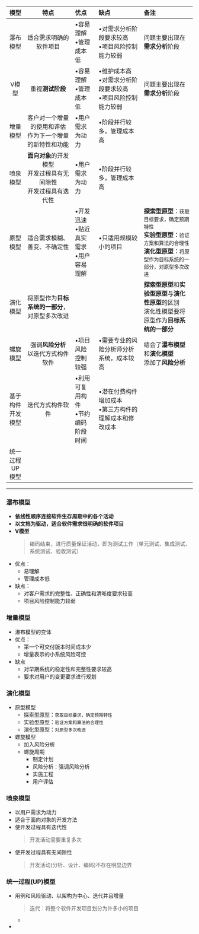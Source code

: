 
|模型|特点|优点|缺点|备注|
|:--:|:--:|:--|:--|:--|
|瀑布模型|适合需求明确的软件项目|•容易理解<br>•管理成本低|•对需求分析阶段要求较高<br>•项目风险控制能力较弱|问题主要出现在**需求分析**阶段|
|V模型|重视**测试阶段**|•容易理解<br>•管理成本低|•维护成本高<br>•对需求分析阶段要求较高<br>•项目风险控制能力较弱|问题主要出现在**需求分析**阶段|
|增量模型|客户对一个增量的使用和评估<br>作为下一个增量的新特性和功能|•用户需求为动力|•阶段并行较多，管理成本高||
|喷泉模型|**面向对象**的开发模型<br>开发过程具有无间隙性<br>开发过程具有迭代性|•用户需求为动力|•阶段并行较多，管理成本高||
|原型模型|适合需求模糊、善变、不确定性|•开发迅速<br>•贴近真实需求<br>•用户容易理解|•只适用规模较小的项目|**探索型原型**：`获取目标要求，确定预期特性`<br>**实验型原型**：`验证方案和算法的合理性`<br>**演化型原型**：`将原型作为目标系统的一部分，对原型多次改进`|
|演化模型|将原型作为**目标系统的一部分**，对原型多次改进|||**探索型原型**和**实验型原型**与**演化性原型**的区别<br>演化性模型要将原型作为**目标系统的一部分**|
|螺旋模型|强调**风险分析**<br>以迭代方式构件软件|•项目风险控制较强|•需要专业的风险分析师分析系统，成本较高|结合了**瀑布模型**和**演化模型**<br>添加了**风险分析**|
|基于构件<br>开发模型|迭代方式构件软件|•利用可复用构件<br>•节约编码阶段时间|•潜在付费构件增加成本<br>•第三方构件的理解成本和修改成本||
|统一过程<br>UP模型|||||


---
### 瀑布模型
  + **依线性顺序连接软件生存周期中的各个活动**
  + **以文档为驱动，适合软件需求很明确的软件项目**
  + **V模型**
    > 编码结束，进行质量保证活动，即为测试工作（单元测试、集成测试、系统测试、验收测试）
  + 优点：
    + 易理解
    + 管理成本低
  + 缺点：
    + 对客户需求的完整性、正确性和清晰度要求较高
    + 项目风险控制能力较弱
### 增量模型
  + 瀑布模型的变体
  + 优点：
    + 第一个可交付版本时间成本少
    + 增量表示的小系统风险可控
  + 缺点
    + 对早期系统的稳定性和完整性要求较高
    + 要求对用户的变更要求进行规划
### 演化模型
  + 原型模型
    + 探索型原型：`获取目标要求，确定预期特性`
    + 实验型原型：`验证方案和算法的合理性`
    + 演化型原型：`对原型多次改进`
  + 螺旋模型
    + 加入风险分析
    + 螺旋周期
      + 制定计划
      + 风险分析：强调风险分析
      + 实施工程
      + 用户评估
### 喷泉模型
  + 以用户需求为动力
  + 适合于面向对象的开发方法
  + 使开发过程具有迭代性
    > 开发活动需要重复多次
  + 使开发过程具有无间隙性
    > 开发活动(分析、设计、编码)不存在明显边界
### 统一过程(UP)模型
  + 用例和风险驱动、以架构为中心、迭代并且增量
    > 迭代：将整个软件开发项目划分为许多小的项目
      + 
  + 
